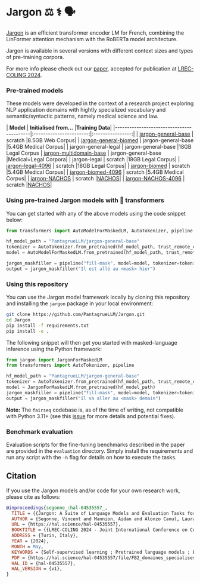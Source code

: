 # Jargon ⚖️  ⚕️  🗣️

[Jargon](https://hal.science/hal-04535557/file/FB2_domaines_specialises_LREC_COLING24.pdf) is an efficient transformer encoder LM for French, combining the LinFormer attention mechanism with the RoBERTa model architecture.

Jargon is available in several versions with different context sizes and types of pre-training corpora.

For more info please check out our [paper](https://hal.science/hal-04535557/file/FB2_domaines_specialises_LREC_COLING24.pdf), accepted for publication at [LREC-COLING 2024](https://lrec-coling-2024.org/list-of-accepted-papers/).



### Pre-trained models

These models were developed in the context of a research project exploring NLP application domains with hightly specialized vocabulary and semantic/syntactic patterns, namely medical science and law.

| **Model**  | **Initialised from...** |**Training Data**| |------------------------------------------|:-----------------------:|:----------------:|
| [jargon-general-base](https://huggingface.co/PantagrueLLM/jargon-general-base)        |         scratch         |8.5GB Web Corpus|
| [jargon-general-biomed](https://huggingface.co/PantagrueLLM/jargon-general-biomed)    |   jargon-general-base   |5.4GB Medical Corpus|
| jargon-general-legal                                                                |   jargon-general-base   |18GB Legal Corpus
| [jargon-multidomain-base](https://huggingface.co/PantagrueLLM/jargon-multidomain-base) |   jargon-general-base   |Medical+Legal Corpora|
| jargon-legal                                                                        |         scratch         |18GB Legal Corpus|
| [jargon-legal-4096](https://huggingface.co/PantagrueLLM/jargon-legal-4096)   |         scratch         |18GB Legal Corpus|
| [jargon-biomed](https://huggingface.co/PantagrueLLM/jargon-biomed)                    |         scratch         |5.4GB Medical Corpus|
| [jargon-biomed-4096](https://huggingface.co/PantagrueLLM/jargon-biomed-4096)          |         scratch         |5.4GB Medical Corpus|
| [jargon-NACHOS](https://huggingface.co/PantagrueLLM/jargon-NACHOS)                    |         scratch         |[NACHOS](https://drbert.univ-avignon.fr/)|
| [jargon-NACHOS-4096](https://huggingface.co/PantagrueLLM/jargon-NACHOS-4096)        |         scratch         |[NACHOS](https://drbert.univ-avignon.fr/)|


### Using pre-trained Jargon models with 🤗 transformers

You can get started with any of the above models using the code snippet below:

```python
from transformers import AutoModelForMaskedLM, AutoTokenizer, pipeline

hf_model_path = "PantagrueLLM/jargon-general-base"
tokenizer = AutoTokenizer.from_pretrained(hf_model_path, trust_remote_code=True)
model = AutoModelForMaskedLM.from_pretrained(hf_model_path, trust_remote_code=True)

jargon_maskfiller = pipeline("fill-mask", model=model, tokenizer=tokenizer)
output = jargon_maskfiller("Il est allé au <mask> hier")
```

### Using this repository

You can use the Jargon model framework locally by cloning this repository and installing the `jargon` package in your local environment:
```bash
git clone https://github.com/PantagrueLLM/Jargon.git
cd Jargon
pip install -f requirements.txt
pip install -e .
```

The following snippet will then get you started with masked-language inference using the Python framework:
```python
from jargon import JargonForMaskedLM
from transformers import AutoTokenizer, pipeline

hf_model_path = "PantagrueLLM/jargon-general-base"
tokenizer = AutoTokenizer.from_pretrained(hf_model_path, trust_remote_code=True)
model = JargonForMaskedLM.from_pretrained(hf_model_path)
jargon_maskfiller = pipeline("fill-mask", model=model, tokenizer=tokenizer)
output = jargon_maskfiller("Il va aller au <mask> demain")
```

**Note:** The `fairseq` codebase is, as of the time of writing, not compatible with Python 3.11+ (see this [issue](https://github.com/facebookresearch/fairseq/issues/5012) for more details and potential fixes).


### Benchmark evaluation

Evaluation scripts for the fine-tuning benchmarks described in the paper are provided in the `evaluation` directory.
Simply install the requirements and run any script with the `-h` flag for details on how to execute the tasks.


## Citation

If you use the Jargon models and/or code for your own research work, please cite as follows:

```bibtex
@inproceedings{segonne_:hal-04535557_,
  TITLE = {{Jargon: A Suite of Language Models and Evaluation Tasks for French Specialized Domains}},
  AUTHOR = {Segonne, Vincent and Mannion, Aidan and Alonzo Canul, Laura Cristina and Audibert, Alexandre and Liu, Xingyu and Macaire, C{\'e}cile and Pupier, Adrien and Zhou, Yongxin and Aguiar, Mathilde and Herron, Felix and Norr{\'e}, Magali and Amini, Massih-Reza and Bouillon, Pierrette and Eshkol-Taravella, Iris and Esperan{\c c}a-Rodier, Emmanuelle and Fran{\c c}ois, Thomas and Goeuriot, Lorraine and Goulian, J{\'e}r{\^o}me and Lafourcade, Mathieu and Lecouteux, Benjamin and Portet, Fran{\c c}ois and Ringeval, Fabien and Vandeghinste, Vincent and Coavoux, Maximin and Dinarelli, Marco and Schwab, Didier},
  URL = {https://hal.science/hal-04535557},
  BOOKTITLE = {{LREC-COLING 2024 - Joint International Conference on Computational Linguistics, Language Resources and Evaluation}},
  ADDRESS = {Turin, Italy},
  YEAR = {2024},
  MONTH = May,
  KEYWORDS = {Self-supervised learning ; Pretrained language models ; Evaluation benchmark ; Biomedical document processing ; Legal document processing ; Speech transcription},
  PDF = {https://hal.science/hal-04535557/file/FB2_domaines_specialises_LREC_COLING24.pdf},
  HAL_ID = {hal-04535557},
  HAL_VERSION = {v1},
}
```
